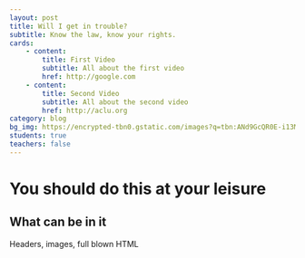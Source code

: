 ```yaml
---
layout: post
title: Will I get in trouble?
subtitle: Know the law, know your rights.
cards:
    - content:
        title: First Video
        subtitle: All about the first video
        href: http://google.com
    - content:
        title: Second Video
        subtitle: All about the second video
        href: http://aclu.org
category: blog
bg_img: https://encrypted-tbn0.gstatic.com/images?q=tbn:ANd9GcQR0E-i13Mqx_TZgLAhtUWMsQvuMiBQr5Zqk59fQ2FrfSN6iNFRxA
students: true
teachers: false
---
```


You should do this at your leisure
==================================

## What can be in it

Headers, images, full blown HTML
